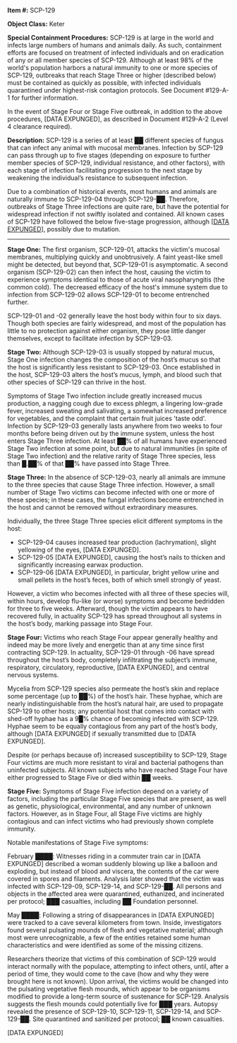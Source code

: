 **Item #:** SCP-129

**Object Class:** Keter

**Special Containment Procedures:** SCP-129 is at large in the world and infects large numbers of humans and animals daily. As such, containment efforts are focused on treatment of infected individuals and on eradication of any or all member species of SCP-129. Although at least 98% of the world's population harbors a natural immunity to one or more species of SCP-129, outbreaks that reach Stage Three or higher (described below) must be contained as quickly as possible, with infected individuals quarantined under highest-risk contagion protocols. See Document #129-A-1 for further information.

In the event of Stage Four or Stage Five outbreak, in addition to the above procedures, \[DATA EXPUNGED\], as described in Document #129-A-2 (Level 4 clearance required).

**Description:** SCP-129 is a series of at least ██ different species of fungus that can infect any animal with mucosal membranes. Infection by SCP-129 can pass through up to five stages (depending on exposure to further member species of SCP-129, individual resistance, and other factors), with each stage of infection facilitating progression to the next stage by weakening the individual’s resistance to subsequent infection.

Due to a combination of historical events, most humans and animals are naturally immune to SCP-129-04 through SCP-129-██. Therefore, outbreaks of Stage Three infections are quite rare, but have the potential for widespread infection if not swiftly isolated and contained. All known cases of SCP-129 have followed the below five-stage progression, although \[[DATA EXPUNGED](/scp-1627)\], possibly due to mutation.

* * *

**Stage One:** The first organism, SCP-129-01, attacks the victim's mucosal membranes, multiplying quickly and unobtrusively. A faint yeast-like smell might be detected, but beyond that, SCP-129-01 is asymptomatic. A second organism (SCP-129-02) can then infect the host, causing the victim to experience symptoms identical to those of acute viral nasopharyngitis (the common cold). The decreased efficacy of the host's immune system due to infection from SCP-129-02 allows SCP-129-01 to become entrenched further.

SCP-129-01 and -02 generally leave the host body within four to six days. Though both species are fairly widespread, and most of the population has little to no protection against either organism, they pose little danger themselves, except to facilitate infection by SCP-129-03.

**Stage Two:** Although SCP-129-03 is usually stopped by natural mucus, Stage One infection changes the composition of the host’s mucus so that the host is significantly less resistant to SCP-129-03. Once established in the host, SCP-129-03 alters the host’s mucus, lymph, and blood such that other species of SCP-129 can thrive in the host.

Symptoms of Stage Two infection include greatly increased mucus production, a nagging cough due to excess phlegm, a lingering low-grade fever, increased sweating and salivating, a somewhat increased preference for vegetables, and the complaint that certain fruit juices 'taste odd'. Infection by SCP-129-03 generally lasts anywhere from two weeks to four months before being driven out by the immune system, unless the host enters Stage Three infection. At least ██% of all humans have experienced Stage Two infection at some point, but due to natural immunities (in spite of Stage Two infection) and the relative rarity of Stage Three species, less than █.██% of that ██% have passed into Stage Three.

**Stage Three:** In the absence of SCP-129-03, nearly all animals are immune to the three species that cause Stage Three infection. However, a small number of Stage Two victims can become infected with one or more of these species; in these cases, the fungal infections become entrenched in the host and cannot be removed without extraordinary measures.

Individually, the three Stage Three species elicit different symptoms in the host:

*   SCP-129-04 causes increased tear production (lachrymation), slight yellowing of the eyes, \[DATA EXPUNGED\].
*   SCP-129-05 \[DATA EXPUNGED\], causing the host’s nails to thicken and significantly increasing earwax production.
*   SCP-129-06 \[DATA EXPUNGED\], in particular, bright yellow urine and small pellets in the host’s feces, both of which smell strongly of yeast.

However, a victim who becomes infected with all three of these species will, within hours, develop flu-like (or worse) symptoms and become bedridden for three to five weeks. Afterward, though the victim appears to have recovered fully, in actuality SCP-129 has spread throughout all systems in the host’s body, marking passage into Stage Four.

**Stage Four:** Victims who reach Stage Four appear generally healthy and indeed may be more lively and energetic than at any time since first contracting SCP-129. In actuality, SCP-129-01 through -06 have spread throughout the host’s body, completely infiltrating the subject’s immune, respiratory, circulatory, reproductive, \[DATA EXPUNGED\], and central nervous systems.

Mycelia from SCP-129 species also permeate the host’s skin and replace some percentage (up to ██%) of the host’s hair. These hyphae, which are nearly indistinguishable from the host’s natural hair, are used to propagate SCP-129 to other hosts; any potential host that comes into contact with shed-off hyphae has a 9█% chance of becoming infected with SCP-129. Hyphae seem to be equally contagious from any part of the host’s body, although \[DATA EXPUNGED\] if sexually transmitted due to \[DATA EXPUNGED\].

Despite (or perhaps because of) increased susceptibility to SCP-129, Stage Four victims are much more resistant to viral and bacterial pathogens than uninfected subjects. All known subjects who have reached Stage Four have either progressed to Stage Five or died within ██ weeks.

**Stage Five:** Symptoms of Stage Five infection depend on a variety of factors, including the particular Stage Five species that are present, as well as genetic, physiological, environmental, and any number of unknown factors. However, as in Stage Four, all Stage Five victims are highly contagious and can infect victims who had previously shown complete immunity.

Notable manifestations of Stage Five symptoms:

February ████: Witnesses riding in a commuter train car in \[DATA EXPUNGED\] described a woman suddenly blowing up like a balloon and exploding, but instead of blood and viscera, the contents of the car were covered in spores and filaments. Analysis later showed that the victim was infected with SCP-129-09, SCP-129-14, and SCP-129-██. All persons and objects in the affected area were quarantined, euthanized, and incinerated per protocol; ███ casualties, including ██ Foundation personnel.

May ████: Following a string of disappearances in \[DATA EXPUNGED\] were tracked to a cave several kilometers from town. Inside, investigators found several pulsating mounds of flesh and vegetative material; although most were unrecognizable, a few of the entities retained some human characteristics and were identified as some of the missing citizens.

Researchers theorize that victims of this combination of SCP-129 would interact normally with the populace, attempting to infect others, until, after a period of time, they would come to the cave (how and why they were brought here is not known). Upon arrival, the victims would be changed into the pulsating vegetative flesh mounds, which appear to be organisms modified to provide a long-term source of sustenance for SCP-129. Analysis suggests the flesh mounds could potentially live for ███ years. Autopsy revealed the presence of SCP-129-10, SCP-129-11, SCP-129-14, and SCP-129-██. Site quarantined and sanitized per protocol; ██ known casualties.

\[DATA EXPUNGED\]
